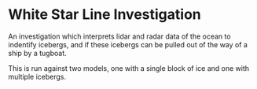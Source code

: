 # White Star Line Investigation #

An investigation which interprets lidar and radar data of the ocean to indentify icebergs, and if these icebergs can be pulled out of the way of a ship by a tugboat.

This is run against two models, one with a single block of ice and one with multiple icebergs.

